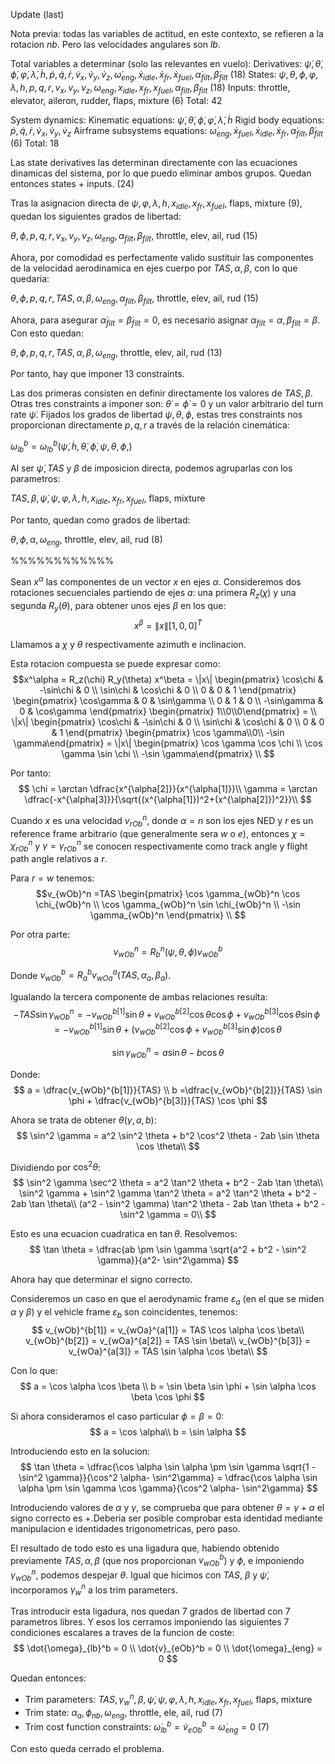 Update (last)

Nota previa: todas las variables de actitud, en este contexto, se refieren a la rotacion $nb$. Pero las velocidades angulares son $lb$.

Total variables a determinar (solo las relevantes en vuelo):
Derivatives: $\dot{\psi}, \dot{\theta}, \dot{\phi}, \dot{\varphi}, \dot{\lambda}, \dot{h}, \dot{p}, \dot{q}, \dot{r}, \dot{v}_x, \dot{v}_y, \dot{v}_z, \dot{\omega}_{eng}, \dot{x}_{idle}, \dot{x}_{fr}, \dot{x}_{fuel}, \dot{\alpha}_{filt}, \dot{\beta}_{filt}$ (18)
States: $\psi, \theta, \phi, \varphi, \lambda, h, p, q, r, v_x, v_y, v_z, \omega_{eng}, x_{idle}, x_{fr}, x_{fuel}, \alpha_{filt}, \beta_{filt}$ (18)
Inputs: throttle, elevator, aileron, rudder, flaps, mixture (6)
Total: 42

System dynamics:
Kinematic equations: $\dot{\psi}, \dot{\theta}, \dot{\phi}, \dot{\varphi}, \dot{\lambda}, \dot{h}$
Rigid body equations: $\dot{p}, \dot{q}, \dot{r}, \dot{v}_x, \dot{v}_y, \dot{v}_z$
Airframe subsystems equations: $\dot{\omega}_{eng}, \dot{x}_{fuel}, \dot{x}_{idle}, \dot{x}_{fr}, \dot{\alpha}_{filt}, \dot{\beta}_{filt}$ (6)
Total: 18

Las state derivatives las determinan directamente con las ecuaciones dinamicas del sistema, por lo que puedo eliminar ambos grupos. Quedan entonces states + inputs. (24)

Tras la asignacion directa de $\psi, \varphi, \lambda, h, x_{idle}, x_{fr}, x_{fuel}$, flaps, mixture (9),  quedan los siguientes grados de libertad:

$\theta, \phi, p, q, r, v_x, v_y, v_z, \omega_{eng}, \alpha_{filt}, \beta_{filt}$, throttle, elev, ail, rud (15)

Ahora, por comodidad es perfectamente valido sustituir las componentes de la velocidad aerodinamica en ejes cuerpo por $TAS, \alpha, \beta$, con lo que quedaria:

$\theta, \phi, p, q, r, TAS, \alpha, \beta, \omega_{eng}, \alpha_{filt}, \beta_{filt}$, throttle, elev, ail, rud (15)

Ahora, para asegurar $\dot{\alpha}_{filt} = \dot{\beta}_{filt}=0$, es necesario asignar $\alpha_{filt}=\alpha, \beta_{filt} = \beta$. Con esto quedan:

$\theta, \phi, p, q, r, TAS, \alpha, \beta, \omega_{eng}$, throttle, elev, ail, rud (13)

Por tanto, hay que imponer 13 constraints.

Las dos primeras consisten en definir directamente los valores de $TAS, \beta$. Otras tres constraints a imponer son:  $\dot{\theta} = \dot{\phi} = 0$ y un valor arbitrario del turn rate $\dot{\psi}$. Fijados los grados de libertad $\psi, \theta, \phi$, estas tres constraints nos proporcionan directamente $p, q, r$ a través de la relación cinemática:

$\omega_{lb}^b = \omega_{lb}^b(\dot{\psi}, \dot{h}, \dot{\theta}, \dot{\phi},\psi, \theta, \phi, )$

Al ser $\dot{\psi}, TAS$ y $\beta$ de imposicion directa, podemos agruparlas con los parametros:

$TAS, \beta, \dot{\psi}, \psi, \varphi, \lambda, h, x_{idle}, x_{fr}, x_{fuel}$, flaps, mixture

Por tanto, quedan como grados de libertad:

$\theta, \phi, \alpha, \omega_{eng}$, throttle, elev, ail, rud (8)

%%%%%%%%%%%%

Sean $x^\alpha$ las componentes de un vector $x$ en ejes $\alpha$. Consideremos dos rotaciones secuenciales partiendo de ejes $a$: una primera $R_z(\chi)$ y una segunda $R_y(\theta)$, para obtener unos ejes $\beta$ en los que:
$$
x^\beta = \|x\|[1,0,0]^T
$$

Llamamos a $\chi$ y $\theta$ respectivamente azimuth e inclinacion.

Esta rotacion compuesta se puede expresar como:
$$x^\alpha = R_z(\chi) R_y(\theta) x^\beta =
\|x\|
\begin{pmatrix} \cos\chi & -\sin\chi & 0 \\
                                \sin\chi & \cos\chi & 0 \\
                                0 & 0 & 1 \end{pmatrix}
\begin{pmatrix} \cos\gamma & 0 & \sin\gamma \\
                                0        & 1 &          0 \\
                                -\sin\gamma & 0 & \cos\gamma \end{pmatrix}
\begin{pmatrix} 1\\0\\0\end{pmatrix} = \\
\|x\| \begin{pmatrix} \cos\chi & -\sin\chi & 0 \\
                                \sin\chi & \cos\chi & 0 \\
                                0 & 0 & 1 \end{pmatrix}
\begin{pmatrix} \cos \gamma\\0\\ -\sin \gamma\end{pmatrix} =
\|x\| \begin{pmatrix} \cos \gamma \cos \chi \\ \cos \gamma \sin \chi \\ -\sin \gamma\end{pmatrix} \\
$$

Por tanto:
$$
\chi = \arctan \dfrac{x^{\alpha[2]}}{x^{\alpha[1]}}\\
\gamma = \arctan \dfrac{-x^{\alpha[3]}}{\sqrt{(x^{\alpha[1]})^2+(x^{\alpha[2]})^2}}\\
$$

Cuando $x$ es una velocidad $v_{rOb}^n$, donde $\alpha=n$ son los ejes NED y $r$ es un reference frame arbitrario (que generalmente sera $w$ o $e$), entonces $\chi = \chi_{rOb}^n$ y $\gamma = \gamma_{rOb}^n$ se conocen respectivamente como track angle y flight path angle relativos a $r$.

Para $r = w$ tenemos:
$$v_{wOb}^n =TAS \begin{pmatrix} \cos \gamma_{wOb}^n \cos \chi_{wOb}^n \\ \cos \gamma_{wOb}^n \sin \chi_{wOb}^n \\ -\sin \gamma_{wOb}^n \end{pmatrix} \\
$$

Por otra parte:
$$v_{wOb}^n = R^n_b(\psi, \theta, \phi) v_{wOb}^b$$

Donde $v_{wOb}^b = R^b_a v_{wOa}^a (TAS, \alpha_a, \beta_a)$.

Igualando la tercera componente de ambas relaciones resulta:
$$-TAS \sin \gamma_{wOb}^n = -v_{wOb}^{b[1]} \sin \theta + v_{wOb}^{b[2]} \cos \theta \cos \phi + v_{wOb}^{b[3]} \cos \theta \sin \phi = -v_{wOb}^{b[1]} \sin \theta + (v_{wOb}^{b[2]} \cos \phi + v_{wOb}^{b[3]} \sin \phi) \cos \theta$$

$$\sin \gamma_{wOb}^n = a \sin \theta - b \cos \theta$$

Donde:
$$
a = \dfrac{v_{wOb}^{b[1]}}{TAS}  \\
b =\dfrac{v_{wOb}^{b[2]}}{TAS} \sin \phi + \dfrac{v_{wOb}^{b[3]}}{TAS} \cos \phi
$$

Ahora se trata de obtener $\theta(\gamma, a, b)$:
$$
\sin^2 \gamma = a^2 \sin^2 \theta + b^2 \cos^2 \theta - 2ab \sin \theta \cos \theta\\
$$

Dividiendo por $\cos^2 \theta$:
$$
\sin^2 \gamma \sec^2 \theta = a^2 \tan^2 \theta + b^2 - 2ab \tan \theta\\
\sin^2 \gamma + \sin^2 \gamma \tan^2 \theta = a^2 \tan^2 \theta + b^2 - 2ab \tan \theta\\
(a^2 - \sin^2 \gamma) \tan^2 \theta - 2ab \tan \theta + b^2 - \sin^2 \gamma = 0\\
$$

Esto es una ecuacion cuadratica en $\tan \theta$. Resolvemos:
$$
\tan \theta = \dfrac{ab \pm \sin \gamma \sqrt{a^2 + b^2 - \sin^2 \gamma}}{a^2- \sin^2\gamma}
$$

Ahora hay que determinar el signo correcto.

Consideremos un caso en que el aerodynamic frame $\varepsilon_a$ (en el que se miden $\alpha$ y $\beta$) y el vehicle frame $\varepsilon_b$ son coincidentes, tenemos:
$$
v_{wOb}^{b[1]} = v_{wOa}^{a[1]} = TAS \cos \alpha \cos \beta\\
v_{wOb}^{b[2]} = v_{wOa}^{a[2]} = TAS \sin \beta\\
v_{wOb}^{b[3]} = v_{wOa}^{a[3]} = TAS \sin \alpha \cos \beta\\
$$

Con lo que:
$$
a = \cos \alpha \cos \beta \\
b = \sin \beta \sin \phi + \sin \alpha \cos \beta \cos \phi
$$

Si ahora consideramos el caso particular $\phi = \beta = 0$:
$$
a = \cos \alpha\\
b = \sin \alpha
$$

Introduciendo esto en la solucion:
$$
\tan \theta = \dfrac{\cos \alpha \sin \alpha \pm \sin \gamma \sqrt{1 - \sin^2 \gamma}}{\cos^2 \alpha- \sin^2\gamma}
= \dfrac{\cos \alpha \sin \alpha \pm \sin \gamma \cos \gamma}{\cos^2 \alpha- \sin^2\gamma}
$$

Introduciendo valores de $\alpha$ y $\gamma$, se comprueba que para obtener $\theta = \gamma + \alpha$ el signo correcto es $+$.Deberia ser posible comprobar esta identidad mediante manipulacion e identidades trigonometricas, pero paso.

El resultado de todo esto es una ligadura que, habiendo obtenido previamente $TAS, \alpha, \beta$ (que nos proporcionan $v_{wOb}^b$) y $\phi$, e imponiendo $\gamma_{wOb}^n$, podemos despejar $\theta$. Igual que hicimos con $TAS$, $\beta$ y $\dot{\psi}$, incorporamos $\gamma_w^n$ a los trim parameters.

Tras introducir esta ligadura, nos quedan 7 grados de libertad con 7 parametros libres. Y esos los cerramos imponiendo las siguientes 7 condiciones escalares a traves de la funcion de coste:
$$
\dot{\omega}_{lb}^b = 0 \\
\dot{v}_{eOb}^b = 0 \\
\dot{\omega}_{eng} = 0
$$

Quedan entonces:
- Trim parameters: $TAS, \gamma_{w}^n, \beta, \dot{\psi}, \psi, \varphi, \lambda, h, x_{idle}, x_{fr}, x_{fuel}$, flaps, mixture
- Trim state: $\alpha_a, \phi_{nb}, \omega_{eng}$, throttle, ele, ail, rud (7)
- Trim cost function constraints: $\dot{\omega}_{lb}^b = \dot{v}_{eOb}^b = \dot{\omega}_{eng} = 0$ (7)

Con esto queda cerrado el problema.
